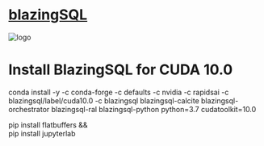 # [blazingSQL](https://blazingsql.com/)

![logo](https://blazingsql.com/src/assets/sql-engine-for-bigdata-into-open-source-rapids-ai.png)


# Install BlazingSQL for CUDA 10.0
conda install -y -c conda-forge -c defaults -c nvidia -c rapidsai -c blazingsql/label/cuda10.0 -c blazingsql blazingsql-calcite blazingsql-orchestrator blazingsql-ral blazingsql-python python=3.7 cudatoolkit=10.0

pip install flatbuffers && \
    pip install jupyterlab
	

